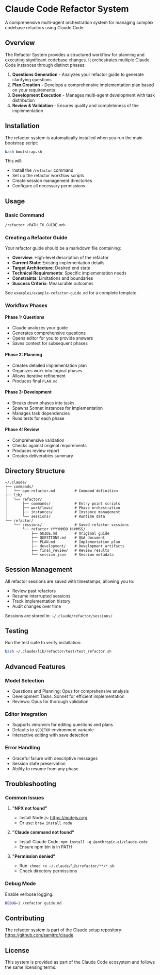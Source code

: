 # Claude Code Refactor System

A comprehensive multi-agent orchestration system for managing complex codebase refactors using Claude Code.

## Overview

The Refactor System provides a structured workflow for planning and executing significant codebase changes. It orchestrates multiple Claude Code instances through distinct phases:

1. **Questions Generation** - Analyzes your refactor guide to generate clarifying questions
2. **Plan Creation** - Develops a comprehensive implementation plan based on your requirements
3. **Development Execution** - Manages multi-agent development with task distribution
4. **Review & Validation** - Ensures quality and completeness of the implementation

## Installation

The refactor system is automatically installed when you run the main bootstrap script:

```bash
bash bootstrap.sh
```

This will:
- Install the `/refactor` command
- Set up the refactor workflow scripts
- Create session management directories
- Configure all necessary permissions

## Usage

### Basic Command

```bash
/refactor <PATH_TO_GUIDE.md>
```

### Creating a Refactor Guide

Your refactor guide should be a markdown file containing:

- **Overview**: High-level description of the refactor
- **Current State**: Existing implementation details
- **Target Architecture**: Desired end state
- **Technical Requirements**: Specific implementation needs
- **Constraints**: Limitations and boundaries
- **Success Criteria**: Measurable outcomes

See `examples/example-refactor-guide.md` for a complete template.

### Workflow Phases

#### Phase 1: Questions
- Claude analyzes your guide
- Generates comprehensive questions
- Opens editor for you to provide answers
- Saves context for subsequent phases

#### Phase 2: Planning
- Creates detailed implementation plan
- Organizes work into logical phases
- Allows iterative refinement
- Produces final `PLAN.md`

#### Phase 3: Development
- Breaks down phases into tasks
- Spawns Sonnet instances for implementation
- Manages task dependencies
- Runs tests for each phase

#### Phase 4: Review
- Comprehensive validation
- Checks against original requirements
- Produces review report
- Creates deliverables summary

## Directory Structure

```
~/.claude/
├── commands/
│   └── apm-refactor.md         # Command definition
├── lib/
│   └── refactor/
│       ├── commands/           # Entry point scripts
│       ├── workflows/          # Phase orchestration
│       ├── instances/          # Instance management
│       └── sessions/           # Runtime data
└── refactor/
    └── sessions/               # Saved refactor sessions
        └── refactor_YYYYMMDD_HHMMSS/
            ├── GUIDE.md        # Original guide
            ├── QUESTIONS.md    # Q&A document
            ├── PLAN.md         # Implementation plan
            ├── development/    # Development artifacts
            ├── final_review/   # Review results
            └── session.json    # Session metadata
```

## Session Management

All refactor sessions are saved with timestamps, allowing you to:
- Review past refactors
- Resume interrupted sessions
- Track implementation history
- Audit changes over time

Sessions are stored in: `~/.claude/refactor/sessions/`

## Testing

Run the test suite to verify installation:

```bash
bash ~/.claude/lib/refactor/test/test_refactor.sh
```

## Advanced Features

### Model Selection
- Questions and Planning: Opus for comprehensive analysis
- Development Tasks: Sonnet for efficient implementation
- Reviews: Opus for thorough validation

### Editor Integration
- Supports vim/nvim for editing questions and plans
- Defaults to `$EDITOR` environment variable
- Interactive editing with save detection

### Error Handling
- Graceful failure with descriptive messages
- Session state preservation
- Ability to resume from any phase

## Troubleshooting

### Common Issues

1. **"NPX not found"**
   - Install Node.js: https://nodejs.org/
   - Or use: `brew install node`

2. **"Claude command not found"**
   - Install Claude Code: `npm install -g @anthropic-ai/claude-code`
   - Ensure npm bin is in PATH

3. **"Permission denied"**
   - Run: `chmod +x ~/.claude/lib/refactor/**/*.sh`
   - Check directory permissions

### Debug Mode

Enable verbose logging:
```bash
DEBUG=1 /refactor guide.md
```

## Contributing

The refactor system is part of the Claude setup repository:
https://github.com/samjtro/claude

## License

This system is provided as part of the Claude Code ecosystem and follows the same licensing terms.
